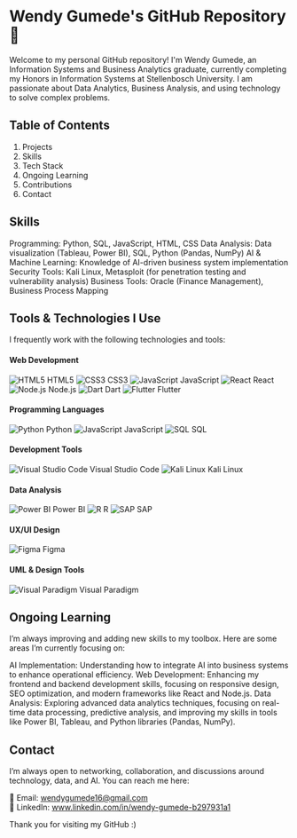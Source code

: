 # Wendy Gumede's GitHub Repository 👋


Welcome to my personal GitHub repository! I'm Wendy Gumede, an Information Systems and Business Analytics graduate, currently completing my Honors in Information Systems at Stellenbosch University. I am passionate about Data Analytics, Business Analysis, and using technology to solve complex problems.

## Table of Contents
<ol>
<li>Projects </li>
<li>Skills </li>
<li>Tech Stack </li>
<li>Ongoing Learning </li>
<li>Contributions </li>
<li>Contact </li>
</ol>


## Skills 
Programming: Python, SQL, JavaScript, HTML, CSS
Data Analysis: Data visualization (Tableau, Power BI), SQL, Python (Pandas, NumPy)
AI & Machine Learning: Knowledge of AI-driven business system implementation
Security Tools: Kali Linux, Metasploit (for penetration testing and vulnerability analysis)
Business Tools: Oracle (Finance Management), Business Process Mapping

## Tools & Technologies I Use

I frequently work with the following technologies and tools:

#### Web Development
![HTML5](https://img.icons8.com/color/48/000000/html-5.png) HTML5   ![CSS3](https://img.icons8.com/color/48/000000/css3.png) CSS3  ![JavaScript](https://img.icons8.com/color/48/000000/javascript--v1.png) JavaScript  ![React](https://img.icons8.com/officel/40/000000/react.png) React  ![Node.js](https://img.icons8.com/color/48/000000/nodejs.png) Node.js  ![Dart](https://img.icons8.com/color/48/000000/dart.png) Dart   ![Flutter](https://img.icons8.com/color/48/000000/flutter.png) Flutter 

#### Programming Languages
![Python](https://img.icons8.com/color/48/000000/python.png) Python  ![JavaScript](https://img.icons8.com/color/48/000000/javascript--v1.png) JavaScript  ![SQL](https://img.icons8.com/ios-filled/50/000000/sql.png) SQL

#### Development Tools
![Visual Studio Code](https://img.icons8.com/color/48/000000/visual-studio-code-2019.png) Visual Studio Code ![Kali Linux](https://img.icons8.com/color/48/000000/linux.png) Kali Linux

#### Data Analysis
![Power BI](https://img.icons8.com/color/48/000000/power-bi.png) Power BI ![R](https://img.icons8.com/color/48/000000/r-project.png) R ![SAP](https://img.icons8.com/officel/40/000000/sap.png) SAP 

#### UX/UI Design
![Figma](https://img.icons8.com/windows/64/000000/figma.png) Figma

#### UML & Design Tools
![Visual Paradigm](https://img.icons8.com/color/48/000000/diagram.png) Visual Paradigm  




## Ongoing Learning
I’m always improving and adding new skills to my toolbox. Here are some areas I’m currently focusing on:

AI Implementation: Understanding how to integrate AI into business systems to enhance operational efficiency.
Web Development: Enhancing my frontend and backend development skills, focusing on responsive design, SEO optimization, and modern frameworks like React and Node.js.
Data Analysis: Exploring advanced data analytics techniques, focusing on real-time data processing, predictive analysis, and improving my skills in tools like Power BI, Tableau, and Python libraries (Pandas, NumPy).

## Contact
I’m always open to networking, collaboration, and discussions around technology, data, and AI. You can reach me here:

📧 Email: wendygumede16@gmail.com <br>
💼 LinkedIn: www.linkedin.com/in/wendy-gumede-b297931a1

Thank you for visiting my GitHub :)

